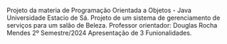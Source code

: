 Projeto da materia de Programação Orientada a Objetos - Java
Universidade Estacio de Sá.
Projeto de um sistema de gerenciamento de serviços para um salão de Beleza.
Professor orientador: Douglas Rocha Mendes
2º Semestre/2024
Apresentação de 3 Funionalidades.
